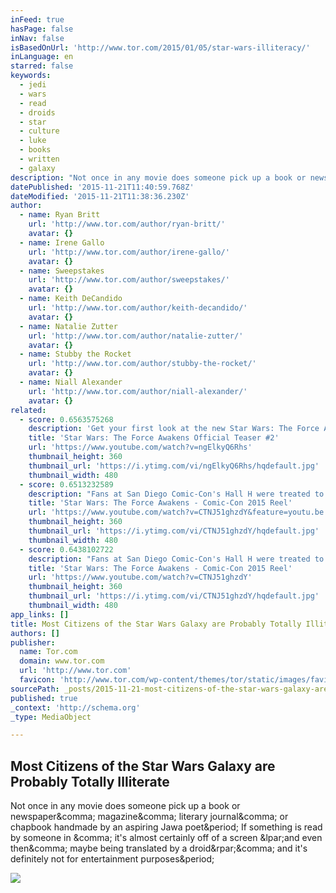 ```yaml
---
inFeed: true
hasPage: false
inNav: false
isBasedOnUrl: 'http://www.tor.com/2015/01/05/star-wars-illiteracy/'
inLanguage: en
starred: false
keywords:
  - jedi
  - wars
  - read
  - droids
  - star
  - culture
  - luke
  - books
  - written
  - galaxy
description: "Not once in any movie does someone pick up a book or newspaper, magazine, literary journal, or chapbook handmade by an aspiring Jawa poet. If something is read by someone in , it's almost certainly off of a screen (and even then, maybe being translated by a droid), and it's definitely not for entertainment purposes."
datePublished: '2015-11-21T11:40:59.768Z'
dateModified: '2015-11-21T11:38:36.230Z'
author:
  - name: Ryan Britt
    url: 'http://www.tor.com/author/ryan-britt/'
    avatar: {}
  - name: Irene Gallo
    url: 'http://www.tor.com/author/irene-gallo/'
    avatar: {}
  - name: Sweepstakes
    url: 'http://www.tor.com/author/sweepstakes/'
    avatar: {}
  - name: Keith DeCandido
    url: 'http://www.tor.com/author/keith-decandido/'
    avatar: {}
  - name: Natalie Zutter
    url: 'http://www.tor.com/author/natalie-zutter/'
    avatar: {}
  - name: Stubby the Rocket
    url: 'http://www.tor.com/author/stubby-the-rocket/'
    avatar: {}
  - name: Niall Alexander
    url: 'http://www.tor.com/author/niall-alexander/'
    avatar: {}
related:
  - score: 0.6563575268
    description: 'Get your first look at the new Star Wars: The Force Awakens teaser #2! Lucasfilm and visionary director J.J. Abrams join forces to take you back again to a galaxy far, far away as "Star Wars" returns to the big screen with "Star Wars: The Force Awakens."'
    title: 'Star Wars: The Force Awakens Official Teaser #2'
    url: 'https://www.youtube.com/watch?v=ngElkyQ6Rhs'
    thumbnail_height: 360
    thumbnail_url: 'https://i.ytimg.com/vi/ngElkyQ6Rhs/hqdefault.jpg'
    thumbnail_width: 480
  - score: 0.6513232589
    description: "Fans at San Diego Comic-Con's Hall H were treated to a special look behind the scenes of Star Wars:The Force Awakens by director J.J. Abrams, producer and Lucasfilm President Kathleen Kennedy and writer Lawrence Kasdan."
    title: 'Star Wars: The Force Awakens - Comic-Con 2015 Reel'
    url: 'https://www.youtube.com/watch?v=CTNJ51ghzdY&feature=youtu.be'
    thumbnail_height: 360
    thumbnail_url: 'https://i.ytimg.com/vi/CTNJ51ghzdY/hqdefault.jpg'
    thumbnail_width: 480
  - score: 0.6438102722
    description: "Fans at San Diego Comic-Con's Hall H were treated to a special look behind the scenes of Star Wars:The Force Awakens by director J.J. Abrams, producer and Lucasfilm President Kathleen Kennedy and writer Lawrence Kasdan."
    title: 'Star Wars: The Force Awakens - Comic-Con 2015 Reel'
    url: 'https://www.youtube.com/watch?v=CTNJ51ghzdY'
    thumbnail_height: 360
    thumbnail_url: 'https://i.ytimg.com/vi/CTNJ51ghzdY/hqdefault.jpg'
    thumbnail_width: 480
app_links: []
title: Most Citizens of the Star Wars Galaxy are Probably Totally Illiterate
authors: []
publisher:
  name: Tor.com
  domain: www.tor.com
  url: 'http://www.tor.com'
  favicon: 'http://www.tor.com/wp-content/themes/tor/static/images/favicons/favicon.ico'
sourcePath: _posts/2015-11-21-most-citizens-of-the-star-wars-galaxy-are-probably-totally-i.md
published: true
_context: 'http://schema.org'
_type: MediaObject

---
```

<article style=""><h1>Most Citizens of the Star Wars Galaxy are Probably Totally Illiterate</h1><p>Not once in any movie does someone pick up a book or newspaper&amp;comma; magazine&amp;comma; literary journal&amp;comma; or chapbook handmade by an aspiring Jawa poet&amp;period; If something is read by someone in &amp;comma; it's almost certainly off of a screen &amp;lpar;and even then&amp;comma; maybe being translated by a droid&amp;rpar;&amp;comma; and it's definitely not for entertainment purposes&amp;period;</p><img src="http://i1.wp.com/www.tor.com/wp-content/uploads/2015/01/watto1.jpg?fit=475%2C%209999&amp;crop=0%2C0%2C100%2C220px" /></article>